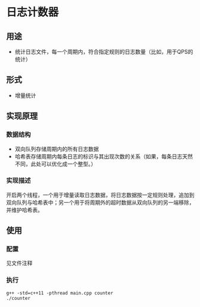 # 日志计数器

## 用途

- 统计日志文件，每一个周期内，符合指定规则的日志数量（比如，用于QPS的统计）

## 形式

- 增量统计

## 实现原理

### 数据结构

- 双向队列存储周期内的所有日志数据
- 哈希表存储周期内每条日志的标识与其出现次数的关系（如果，每条日志天然不同，此处可以优化成一个整型。）

### 实现描述

开启两个线程，一个用于增量读取日志数据，将日志数据按一定规则处理，追加到双向队列与哈希表中；另一个用于将周期外的超时数据从双向队列的另一端移除，并维护哈希表。

## 使用

### 配置

见文件注释

### 执行
```
g++ -std=c++11 -pthread main.cpp counter
./counter
```
